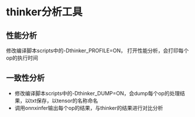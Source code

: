 
# thinker分析工具

## 性能分析
修改编译脚本scripts中的-Dthinker_PROFILE=ON， 打开性能分析，会打印每个op的执行时间

## 一致性分析
* 修改编译脚本scripts中的-Dthinker_DUMP=ON，会dump每个op的处理结果，以txt保存，以tensor的名称命名
* 调用onnxinfer输出每个op的结果，与thinker的结果进行对比分析

